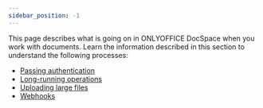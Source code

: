 ```yaml
---
sidebar_position: -1
---
```


This page describes what is going on in ONLYOFFICE DocSpace when you work with documents. Learn the information described in this section to understand the following processes:

- [Passing authentication](Passing%20Authentication.md)
- [Long-running operations](Long%20Running%20Operations.md)
- [Uploading large files](Uploading%20Large%20Files.md)
- [Webhooks](Webhooks.md)
